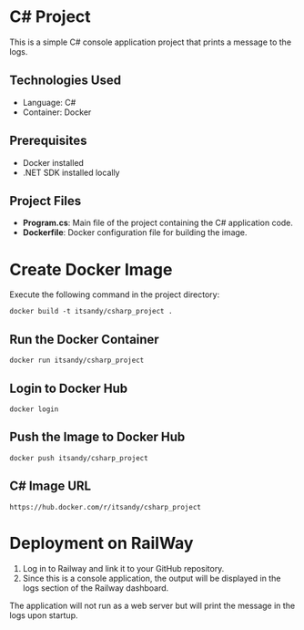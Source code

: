 # C#  Project

This is a simple C# console application project that prints a message to the logs.

## Technologies Used
- Language: C#
- Container: Docker

## Prerequisites
- Docker installed
- .NET SDK installed locally

## Project Files
- **Program.cs**: Main file of the project containing the C# application code.
- **Dockerfile**: Docker configuration file for building the image.

# Create Docker Image

Execute the following command in the project directory:

~~~
docker build -t itsandy/csharp_project .
~~~

## Run the Docker Container

~~~
docker run itsandy/csharp_project
~~~

## Login to Docker Hub

~~~
docker login
~~~

## Push the Image to Docker Hub

~~~
docker push itsandy/csharp_project
~~~

## C# Image URL
~~~
https://hub.docker.com/r/itsandy/csharp_project
~~~

# Deployment on RailWay

1. Log in to Railway and link it to your GitHub repository.
2. Since this is a console application, the output will be displayed in the logs section of the Railway dashboard.

The application will not run as a web server but will print the message in the logs upon startup.
